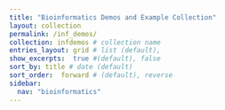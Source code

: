 ```yaml
---
title: "Bioinformatics Demos and Example Collection"
layout: collection
permalink: /inf_demos/
collection: infdemos # collection name
entries_layout: grid # list (default),
show_excerpts:  true #(default), false
sort_by: title # date (default)
sort_order:  forward # (default), reverse
sidebar:
  nav: "bioinformatics"
---
```

